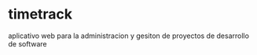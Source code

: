 # timetrack

aplicativo web para la administracion y gesiton de proyectos de desarrollo de software
